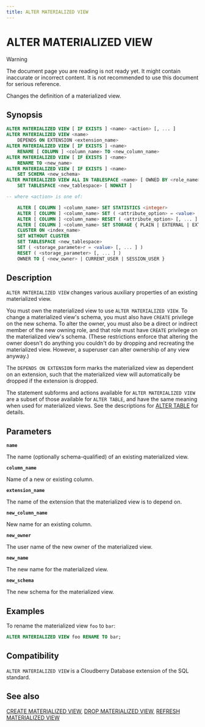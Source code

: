 ```yaml
---
title: ALTER MATERIALIZED VIEW
---
```


# ALTER MATERIALIZED VIEW

> [!WARNING]
> The document page you are reading is not ready yet. It might contain inaccurate or incorrect content. It is not recommended to use this document for serious reference.

Changes the definition of a materialized view.

## Synopsis

```sql
ALTER MATERIALIZED VIEW [ IF EXISTS ] <name> <action> [, ... ]
ALTER MATERIALIZED VIEW <name>
    DEPENDS ON EXTENSION <extension_name>
ALTER MATERIALIZED VIEW [ IF EXISTS ] <name>
    RENAME [ COLUMN ] <column_name> TO <new_column_name>
ALTER MATERIALIZED VIEW [ IF EXISTS ] <name>
    RENAME TO <new_name>
ALTER MATERIALIZED VIEW [ IF EXISTS ] <name>
    SET SCHEMA <new_schema>
ALTER MATERIALIZED VIEW ALL IN TABLESPACE <name> [ OWNED BY <role_name> [, ... ] ]
    SET TABLESPACE <new_tablespace> [ NOWAIT ]

-- where <action> is one of:

    ALTER [ COLUMN ] <column_name> SET STATISTICS <integer>
    ALTER [ COLUMN ] <column_name> SET ( <attribute_option> = <value> [, ... ] )
    ALTER [ COLUMN ] <column_name> RESET ( <attribute_option> [, ... ] )
    ALTER [ COLUMN ] <column_name> SET STORAGE { PLAIN | EXTERNAL | EXTENDED | MAIN }
    CLUSTER ON <index_name>
    SET WITHOUT CLUSTER
    SET TABLESPACE <new_tablespace>
    SET ( <storage_paramete>r = <value> [, ... ] )
    RESET ( <storage_parameter> [, ... ] )
    OWNER TO { <new_owner> | CURRENT_USER | SESSION_USER }
```

## Description

`ALTER MATERIALIZED VIEW` changes various auxiliary properties of an existing materialized view.

You must own the materialized view to use `ALTER MATERIALIZED VIEW`. To change a materialized view's schema, you must also have `CREATE` privilege on the new schema. To alter the owner, you must also be a direct or indirect member of the new owning role, and that role must have `CREATE` privilege on the materialized view's schema. (These restrictions enforce that altering the owner doesn't do anything you couldn't do by dropping and recreating the materialized view. However, a superuser can alter ownership of any view anyway.)

The `DEPENDS ON EXTENSION` form marks the materialized view as dependent on an extension, such that the materialized view will automatically be dropped if the extension is dropped.

The statement subforms and actions available for `ALTER MATERIALIZED VIEW` are a subset of those available for `ALTER TABLE`, and have the same meaning when used for materialized views. See the descriptions for [ALTER TABLE](/docs/sql-stmts/sql-stmt-alter-table.md) for details.

## Parameters

**`name`**

The name (optionally schema-qualified) of an existing materialized view.

**`column_name`**

Name of a new or existing column.

**`extension_name`**

The name of the extension that the materialized view is to depend on.

**`new_column_name`**

New name for an existing column.

**`new_owner`**

The user name of the new owner of the materialized view.

**`new_name`**

The new name for the materialized view.

**`new_schema`**

The new schema for the materialized view.

## Examples

To rename the materialized view `foo` to `bar`:

```sql
ALTER MATERIALIZED VIEW foo RENAME TO bar;
```

## Compatibility

`ALTER MATERIALIZED VIEW` is a Cloudberry Database extension of the SQL standard.

## See also

[CREATE MATERIALIZED VIEW](/docs/sql-stmts/sql-stmt-create-materialized-view.md), [DROP MATERIALIZED VIEW](/docs/sql-stmts/sql-stmt-drop-materialized-view.md), [REFRESH MATERIALIZED VIEW](/docs/sql-stmts/sql-stmt-refresh-materialized-view.md)
